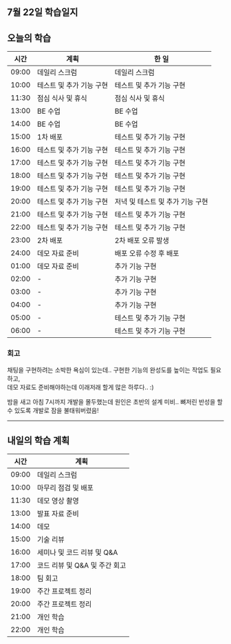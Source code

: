 ## 7월 22일 학습일지

## 오늘의 학습

| 시간  | 계획                     | 한 일                            |
| ----- | ------------------------ | -------------------------------- |
| 09:00 | 데일리 스크럼            | 데일리 스크럼                    |
| 10:00 | 테스트 및 추가 기능 구현 | 테스트 및 추가 기능 구현         |
| 11:30 | 점심 식사 및 휴식        | 점심 식사 및 휴식                |
| 13:00 | BE 수업                  | BE 수업                          |
| 14:00 | BE 수업                  | BE 수업                          |
| 15:00 | 1차 배포                 | 테스트 및 추가 기능 구현         |
| 16:00 | 테스트 및 추가 기능 구현 | 테스트 및 추가 기능 구현         |
| 17:00 | 테스트 및 추가 기능 구현 | 테스트 및 추가 기능 구현         |
| 18:00 | 테스트 및 추가 기능 구현 | 테스트 및 추가 기능 구현         |
| 19:00 | 테스트 및 추가 기능 구현 | 테스트 및 추가 기능 구현         |
| 20:00 | 테스트 및 추가 기능 구현 | 저녁 및 테스트 및 추가 기능 구현 |
| 21:00 | 테스트 및 추가 기능 구현 | 테스트 및 추가 기능 구현         |
| 22:00 | 테스트 및 추가 기능 구현 | 테스트 및 추가 기능 구현         |
| 23:00 | 2차 배포                 | 2차 배포 오류 발생               |
| 24:00 | 데모 자료 준비           | 배포 오류 수정 후 배포           |
| 01:00 | 데모 자료 준비           | 추가 기능 구현                   |
| 02:00 | -                        | 추가 기능 구현                   |
| 03:00 | -                        | 추가 기능 구현                   |
| 04:00 | -                        | 추가 기능 구현                   |
| 05:00 | -                        | 테스트 및 추가 기능 구현         |
| 06:00 | -                        | 테스트 및 추가 기능 구현         |

### 회고

채팅을 구현하려는 소박한 욕심이 있는데.. 구현한 기능의 완성도를 높이는 작업도 필요하고,  
데모 자료도 준비해야하는데 이래저래 할게 많은 하루다.. :)

밤을 새고 아침 7시까지 개발을 몰두했는데 원인은 초반의 설계 미비.. 뼈저린 반성을 할 수 있도록 개발로 잠을 불태워버렸음!

---

## 내일의 학습 계획

| 시간  | 계획                          |
| ----- | ----------------------------- |
| 09:00 | 데일리 스크럼                 |
| 10:00 | 마무리 점검 및 배포           |
| 11:30 | 데모 영상 촬영                |
| 13:00 | 발표 자료 준비                |
| 14:00 | 데모                          |
| 15:00 | 기술 리뷰                     |
| 16:00 | 세미나 및 코드 리뷰 및 Q&A    |
| 17:00 | 코드 리뷰 및 Q&A 및 주간 회고 |
| 18:00 | 팀 회고                       |
| 19:00 | 주간 프로젝트 정리            |
| 20:00 | 주간 프로젝트 정리            |
| 21:00 | 개인 학습                     |
| 22:00 | 개인 학습                     |
